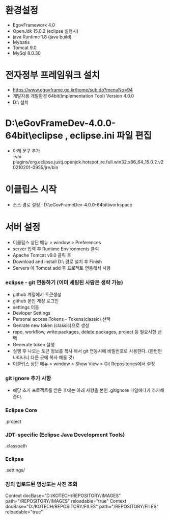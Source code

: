 # 환경설정
 - EgovFramework 4.0  
 - OpenJdk 15.0.2 (eclipse 실행시)
 - java Runtime 1.8 (java build)
 - Mybatis  
 - Tomcat 9.0  
 - MySql 8.0.30  

# 전자정부 프레임워크 설치
 - https://www.egovframe.go.kr/home/sub.do?menuNo=94  
 - 개발자용 개발환경 64bit(Implementation Tool) Version 4.0.0  
 - D:\ 설치  

# D:\eGovFrameDev-4.0.0-64bit\eclipse  , eclipse.ini 파일 편집
 - 아래 문구 추가  
-vm  
plugins/org.eclipse.justj.openjdk.hotspot.jre.full.win32.x86_64_15.0.2.v20210201-0955/jre/bin

# 이클립스 시작
 - 소스 경로  설정 : D:\eGovFrameDev-4.0.0-64bit\workspace

# 서버 설정
 - 이클립스 상단 메뉴 > window > Preferences  
 - server 입력 후 Runtime Environments 클릭  
 - Apache Tomcat v9.0 클릭 후  
 - Download and install D:\ 경로 설치 후 Finish  
 - Servers 에 Tomcat add 후 프로젝트 연동해서 사용  




### eclipse - git 연동하기 (이미 세팅된 사람은 생략 가능)

 - github 계정에서 토큰생성  
 - github 본인 계정 로그인  
 - settings 이동  
 - Devloper Settings  
 - Personal access Tokens - Tokens(classic) 선택  
 - Genrate new token (classic)으로 생성  
 - repo, workflow, write:packages, delete:packages, project 등 필요사항 선택  
 - Generate token 실행  
 - 실행 후 나오는 토큰 정보를 복사 해서 git 연동시에 비밀번호로 사용한다. (한번만 나타나니 다른 곳에 복사 해둘 것)
 - 이클립스 상단 메뉴 > window > Show View > Git Repositories에서 설정
 
 
### git ignore 추가 사항
 - 해당 초기 프로젝트를 받은 후에는 아래 사항을 본인 .gitignore 파일에다가 추가해준다.  
### Eclipse Core  
.project  
### JDT-specific (Eclipse Java Development Tools)  
.classpath  
### Eclipse  
.settings/  

### 강의 업로드된 영상또는 사진 조회 
Context docBase="D:/KOTECH/REPOSITORY/IMAGES" path="/REPOSITORY/IMAGES" reloadable="true"
Context docBase="D:/KOTECH/REPOSITORY/FILES" path="/REPOSITORY/FILES" reloadable="true"



